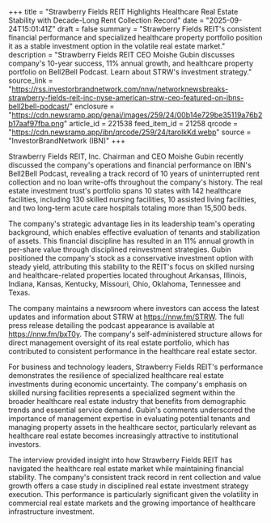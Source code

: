 +++
title = "Strawberry Fields REIT Highlights Healthcare Real Estate Stability with Decade-Long Rent Collection Record"
date = "2025-09-24T15:01:41Z"
draft = false
summary = "Strawberry Fields REIT's consistent financial performance and specialized healthcare property portfolio position it as a stable investment option in the volatile real estate market."
description = "Strawberry Fields REIT CEO Moishe Gubin discusses company's 10-year success, 11% annual growth, and healthcare property portfolio on Bell2Bell Podcast. Learn about STRW's investment strategy."
source_link = "https://rss.investorbrandnetwork.com/nnw/networknewsbreaks-strawberry-fields-reit-inc-nyse-american-strw-ceo-featured-on-ibns-bell2bell-podcast/"
enclosure = "https://cdn.newsramp.app/genai/images/259/24/00b14e729be35119a76b2b17aaf97fba.png"
article_id = 221538
feed_item_id = 21258
qrcode = "https://cdn.newsramp.app/ibn/qrcode/259/24/tarolkKd.webp"
source = "InvestorBrandNetwork (IBN)"
+++

<p>Strawberry Fields REIT, Inc. Chairman and CEO Moishe Gubin recently discussed the company's operations and financial performance on IBN's Bell2Bell Podcast, revealing a track record of 10 years of uninterrupted rent collection and no loan write-offs throughout the company's history. The real estate investment trust's portfolio spans 10 states with 142 healthcare facilities, including 130 skilled nursing facilities, 10 assisted living facilities, and two long-term acute care hospitals totaling more than 15,500 beds.</p><p>The company's strategic advantage lies in its leadership team's operating background, which enables effective evaluation of tenants and stabilization of assets. This financial discipline has resulted in an 11% annual growth in per-share value through disciplined reinvestment strategies. Gubin positioned the company's stock as a conservative investment option with steady yield, attributing this stability to the REIT's focus on skilled nursing and healthcare-related properties located throughout Arkansas, Illinois, Indiana, Kansas, Kentucky, Missouri, Ohio, Oklahoma, Tennessee and Texas.</p><p>The company maintains a newsroom where investors can access the latest updates and information about STRW at <a href="https://nnw.fm/STRW" rel="nofollow" target="_blank">https://nnw.fm/STRW</a>. The full press release detailing the podcast appearance is available at <a href="https://nnw.fm/bxT0y" rel="nofollow" target="_blank">https://nnw.fm/bxT0y</a>. The company's self-administered structure allows for direct management oversight of its real estate portfolio, which has contributed to consistent performance in the healthcare real estate sector.</p><p>For business and technology leaders, Strawberry Fields REIT's performance demonstrates the resilience of specialized healthcare real estate investments during economic uncertainty. The company's emphasis on skilled nursing facilities represents a specialized segment within the broader healthcare real estate industry that benefits from demographic trends and essential service demand. Gubin's comments underscored the importance of management expertise in evaluating potential tenants and managing property assets in the healthcare sector, particularly relevant as healthcare real estate becomes increasingly attractive to institutional investors.</p><p>The interview provided insight into how Strawberry Fields REIT has navigated the healthcare real estate market while maintaining financial stability. The company's consistent track record in rent collection and value growth offers a case study in disciplined real estate investment strategy execution. This performance is particularly significant given the volatility in commercial real estate markets and the growing importance of healthcare infrastructure investment.</p>